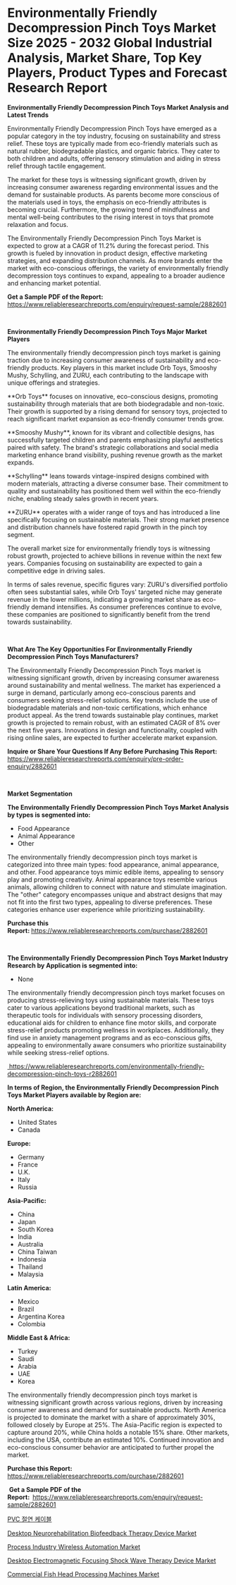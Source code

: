 <p><h1>Environmentally Friendly Decompression Pinch Toys Market Size 2025 - 2032 Global Industrial Analysis, Market Share, Top Key Players, Product Types and Forecast Research Report</h1></p><p><strong>Environmentally Friendly Decompression Pinch Toys Market Analysis and Latest Trends</strong></p>
<p><p>Environmentally Friendly Decompression Pinch Toys have emerged as a popular category in the toy industry, focusing on sustainability and stress relief. These toys are typically made from eco-friendly materials such as natural rubber, biodegradable plastics, and organic fabrics. They cater to both children and adults, offering sensory stimulation and aiding in stress relief through tactile engagement. </p><p>The market for these toys is witnessing significant growth, driven by increasing consumer awareness regarding environmental issues and the demand for sustainable products. As parents become more conscious of the materials used in toys, the emphasis on eco-friendly attributes is becoming crucial. Furthermore, the growing trend of mindfulness and mental well-being contributes to the rising interest in toys that promote relaxation and focus. </p><p>The Environmentally Friendly Decompression Pinch Toys Market is expected to grow at a CAGR of 11.2% during the forecast period. This growth is fueled by innovation in product design, effective marketing strategies, and expanding distribution channels. As more brands enter the market with eco-conscious offerings, the variety of environmentally friendly decompression toys continues to expand, appealing to a broader audience and enhancing market potential.</p></p>
<p><strong>Get a Sample PDF of the Report:&nbsp;</strong> <a href="https://www.reliableresearchreports.com/enquiry/request-sample/2882601?utm_campaign=40&utm_medium=2&utm_source=Github&utm_content=ia&utm_term=13032025&utm_id=environmentally-friendly-decompression-pinch-toys">https://www.reliableresearchreports.com/enquiry/request-sample/2882601</a></p>
<p>&nbsp;</p>
<p><strong>Environmentally Friendly Decompression Pinch Toys Major Market Players</strong></p>
<p><p>The environmentally friendly decompression pinch toys market is gaining traction due to increasing consumer awareness of sustainability and eco-friendly products. Key players in this market include Orb Toys, Smooshy Mushy, Schylling, and ZURU, each contributing to the landscape with unique offerings and strategies.</p><p>**Orb Toys** focuses on innovative, eco-conscious designs, promoting sustainability through materials that are both biodegradable and non-toxic. Their growth is supported by a rising demand for sensory toys, projected to reach significant market expansion as eco-friendly consumer trends grow.</p><p>**Smooshy Mushy**, known for its vibrant and collectible designs, has successfully targeted children and parents emphasizing playful aesthetics paired with safety. The brand's strategic collaborations and social media marketing enhance brand visibility, pushing revenue growth as the market expands.</p><p>**Schylling** leans towards vintage-inspired designs combined with modern materials, attracting a diverse consumer base. Their commitment to quality and sustainability has positioned them well within the eco-friendly niche, enabling steady sales growth in recent years.</p><p>**ZURU** operates with a wider range of toys and has introduced a line specifically focusing on sustainable materials. Their strong market presence and distribution channels have fostered rapid growth in the pinch toy segment.</p><p>The overall market size for environmentally friendly toys is witnessing robust growth, projected to achieve billions in revenue within the next few years. Companies focusing on sustainability are expected to gain a competitive edge in driving sales.</p><p>In terms of sales revenue, specific figures vary: ZURU's diversified portfolio often sees substantial sales, while Orb Toys' targeted niche may generate revenue in the lower millions, indicating a growing market share as eco-friendly demand intensifies. As consumer preferences continue to evolve, these companies are positioned to significantly benefit from the trend towards sustainability.</p></p>
<p>&nbsp;</p>
<p><strong>What Are The Key Opportunities For Environmentally Friendly Decompression Pinch Toys Manufacturers?</strong></p>
<p><p>The Environmentally Friendly Decompression Pinch Toys market is witnessing significant growth, driven by increasing consumer awareness around sustainability and mental wellness. The market has experienced a surge in demand, particularly among eco-conscious parents and consumers seeking stress-relief solutions. Key trends include the use of biodegradable materials and non-toxic certifications, which enhance product appeal. As the trend towards sustainable play continues, market growth is projected to remain robust, with an estimated CAGR of 8% over the next five years. Innovations in design and functionality, coupled with rising online sales, are expected to further accelerate market expansion.</p></p>
<p><strong>Inquire or Share Your Questions If Any Before Purchasing This Report:</strong> <a href="https://www.reliableresearchreports.com/enquiry/pre-order-enquiry/2882601?utm_campaign=40&utm_medium=2&utm_source=Github&utm_content=ia&utm_term=13032025&utm_id=environmentally-friendly-decompression-pinch-toys">https://www.reliableresearchreports.com/enquiry/pre-order-enquiry/2882601</a></p>
<p>&nbsp;</p>
<p><strong>Market Segmentation</strong></p>
<p><strong>The Environmentally Friendly Decompression Pinch Toys Market Analysis by types is segmented into:</strong></p>
<p><ul><li>Food Appearance</li><li>Animal Appearance</li><li>Other</li></ul></p>
<p><p>The environmentally friendly decompression pinch toys market is categorized into three main types: food appearance, animal appearance, and other. Food appearance toys mimic edible items, appealing to sensory play and promoting creativity. Animal appearance toys resemble various animals, allowing children to connect with nature and stimulate imagination. The "other" category encompasses unique and abstract designs that may not fit into the first two types, appealing to diverse preferences. These categories enhance user experience while prioritizing sustainability.</p></p>
<p><strong>Purchase this Report:&nbsp;</strong><a href="https://www.reliableresearchreports.com/purchase/2882601?utm_campaign=40&utm_medium=2&utm_source=Github&utm_content=ia&utm_term=13032025&utm_id=environmentally-friendly-decompression-pinch-toys">https://www.reliableresearchreports.com/purchase/2882601</a></p>
<p>&nbsp;</p>
<p><strong>The Environmentally Friendly Decompression Pinch Toys Market Industry Research by Application is segmented into:</strong></p>
<p><ul><li>None</li></ul></p>
<p><p>The environmentally friendly decompression pinch toys market focuses on producing stress-relieving toys using sustainable materials. These toys cater to various applications beyond traditional markets, such as therapeutic tools for individuals with sensory processing disorders, educational aids for children to enhance fine motor skills, and corporate stress-relief products promoting wellness in workplaces. Additionally, they find use in anxiety management programs and as eco-conscious gifts, appealing to environmentally aware consumers who prioritize sustainability while seeking stress-relief options.</p></p>
<p><a href="https://www.reliableresearchreports.com/environmentally-friendly-decompression-pinch-toys-r2882601?utm_campaign=40&utm_medium=2&utm_source=Github&utm_content=ia&utm_term=13032025&utm_id=environmentally-friendly-decompression-pinch-toys">&nbsp;https://www.reliableresearchreports.com/environmentally-friendly-decompression-pinch-toys-r2882601</a></p>
<p><strong>In terms of Region, the Environmentally Friendly Decompression Pinch Toys Market Players available by Region are:</strong></p>
<p>
    <p> <strong> North America: </strong>
        <ul>
            <li>United States</li>
            <li>Canada</li>
        </ul>
        </p> 
    <p> <strong> Europe: </strong>
        <ul>
            <li>Germany</li>
            <li>France</li>
            <li>U.K.</li>
            <li>Italy</li>
            <li>Russia</li>
        </ul>
        </p> 
    <p> <strong> Asia-Pacific: </strong>
        <ul>
            <li>China</li>
            <li>Japan</li>
            <li>South Korea</li>
            <li>India</li>
            <li>Australia</li>
            <li>China Taiwan</li>
            <li>Indonesia</li>
            <li>Thailand</li>
            <li>Malaysia</li>
        </ul>
        </p> 
    <p> <strong> Latin America: </strong>
        <ul>
            <li>Mexico</li>
            <li>Brazil</li>
            <li>Argentina Korea</li>
            <li>Colombia</li>
        </ul>
        </p> 
    <p> <strong> Middle East & Africa: </strong>
        <ul>
            <li>Turkey</li>
            <li>Saudi</li>
            <li>Arabia</li>
            <li>UAE</li>
            <li>Korea</li>
        </ul>
    </p>
    </p>
<p><p>The environmentally friendly decompression pinch toys market is witnessing significant growth across various regions, driven by increasing consumer awareness and demand for sustainable products. North America is projected to dominate the market with a share of approximately 30%, followed closely by Europe at 25%. The Asia-Pacific region is expected to capture around 20%, while China holds a notable 15% share. Other markets, including the USA, contribute an estimated 10%. Continued innovation and eco-conscious consumer behavior are anticipated to further propel the market.</p></p>
<p><strong>Purchase this Report: </strong><a href="https://www.reliableresearchreports.com/purchase/2882601?utm_campaign=40&utm_medium=2&utm_source=Github&utm_content=ia&utm_term=13032025&utm_id=environmentally-friendly-decompression-pinch-toys">https://www.reliableresearchreports.com/purchase/2882601</a></p>
<p>&nbsp;<strong>Get a Sample PDF of the Report:&nbsp;&nbsp;</strong><a href="https://www.reliableresearchreports.com/enquiry/request-sample/2882601?utm_campaign=40&utm_medium=2&utm_source=Github&utm_content=ia&utm_term=13032025&utm_id=environmentally-friendly-decompression-pinch-toys">https://www.reliableresearchreports.com/enquiry/request-sample/2882601</a></p>
<p><strong></strong></p>
<p><p><a href="https://github.com/sougarounis/Market-Research-Report-List-7/blob/main/614863044699.md?utm_campaign=40&utm_medium=2&utm_source=Github&utm_content=ia&utm_term=13032025&utm_id=environmentally-friendly-decompression-pinch-toys">PVC 절연 케이블</a></p><p><a href="https://github.com/gripeluigstt/Market-Research-Report-List-1/blob/main/desktop-neurorehabilitation-biofeedback-therapy-device-market.md?utm_campaign=40&utm_medium=2&utm_source=Github&utm_content=ia&utm_term=13032025&utm_id=environmentally-friendly-decompression-pinch-toys">Desktop Neurorehabilitation Biofeedback Therapy Device Market</a></p><p><a href="https://github.com/rvadencho/Market-Research-Report-List-1/blob/main/process-industry-wireless-automation-market.md?utm_campaign=40&utm_medium=2&utm_source=Github&utm_content=ia&utm_term=13032025&utm_id=environmentally-friendly-decompression-pinch-toys">Process Industry Wireless Automation Market</a></p><p><a href="https://github.com/warshatulang0/Market-Research-Report-List-1/blob/main/desktop-electromagnetic-focusing-shock-wave-therapy-device-market.md?utm_campaign=40&utm_medium=2&utm_source=Github&utm_content=ia&utm_term=13032025&utm_id=environmentally-friendly-decompression-pinch-toys">Desktop Electromagnetic Focusing Shock Wave Therapy Device Market</a></p><p><a href="https://github.com/minakibanov/Market-Research-Report-List-1/blob/main/commercial-fish-head-processing-machines-market.md?utm_campaign=40&utm_medium=2&utm_source=Github&utm_content=ia&utm_term=13032025&utm_id=environmentally-friendly-decompression-pinch-toys">Commercial Fish Head Processing Machines Market</a></p></p>